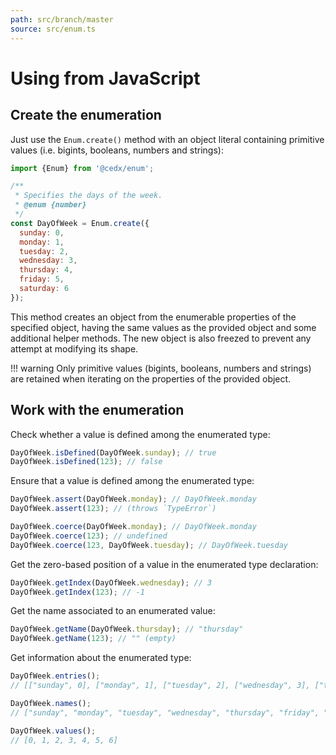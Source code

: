 ```yaml
---
path: src/branch/master
source: src/enum.ts
---
```


# Using from JavaScript

## Create the enumeration
Just use the `Enum.create()` method with an object literal containing primitive values (i.e. bigints, booleans, numbers and strings):

```js
import {Enum} from '@cedx/enum';

/**
 * Specifies the days of the week.
 * @enum {number}
 */
const DayOfWeek = Enum.create({
  sunday: 0,
  monday: 1,
  tuesday: 2,
  wednesday: 3,
  thursday: 4,
  friday: 5,
  saturday: 6
});
```

This method creates an object from the enumerable properties of the specified object, having the same values as the provided object and some additional helper methods. The new object is also freezed to prevent any attempt at modifying its shape.

!!! warning
    Only primitive values (bigints, booleans, numbers and strings) are retained when iterating on the properties of the provided object.

## Work with the enumeration
Check whether a value is defined among the enumerated type:

```js
DayOfWeek.isDefined(DayOfWeek.sunday); // true
DayOfWeek.isDefined(123); // false
```

Ensure that a value is defined among the enumerated type:

```js
DayOfWeek.assert(DayOfWeek.monday); // DayOfWeek.monday
DayOfWeek.assert(123); // (throws `TypeError`)

DayOfWeek.coerce(DayOfWeek.monday); // DayOfWeek.monday
DayOfWeek.coerce(123); // undefined
DayOfWeek.coerce(123, DayOfWeek.tuesday); // DayOfWeek.tuesday
```

Get the zero-based position of a value in the enumerated type declaration:

```js
DayOfWeek.getIndex(DayOfWeek.wednesday); // 3
DayOfWeek.getIndex(123); // -1
```

Get the name associated to an enumerated value:

```js
DayOfWeek.getName(DayOfWeek.thursday); // "thursday"
DayOfWeek.getName(123); // "" (empty)
```

Get information about the enumerated type:

```js
DayOfWeek.entries();
// [["sunday", 0], ["monday", 1], ["tuesday", 2], ["wednesday", 3], ["thursday", 4], ["friday", 5], ["saturday", 6]]

DayOfWeek.names();
// ["sunday", "monday", "tuesday", "wednesday", "thursday", "friday", "saturday"]

DayOfWeek.values();
// [0, 1, 2, 3, 4, 5, 6]
```
